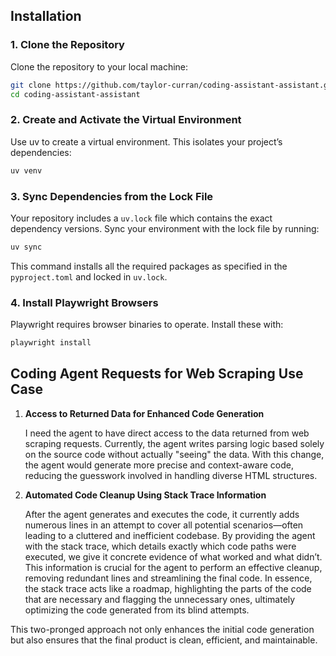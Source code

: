 ## Installation 


### 1. Clone the Repository 


Clone the repository to your local machine:



```bash
git clone https://github.com/taylor-curran/coding-assistant-assistant.git
cd coding-assistant-assistant
```


### 2. Create and Activate the Virtual Environment 


Use uv to create a virtual environment. This isolates your project’s dependencies:



```bash
uv venv
```


### 3. Sync Dependencies from the Lock File 

Your repository includes a `uv.lock` file which contains the exact dependency versions. Sync your environment with the lock file by running:


```bash
uv sync
```

This command installs all the required packages as specified in the `pyproject.toml` and locked in `uv.lock`.

### 4. Install Playwright Browsers 


Playwright requires browser binaries to operate. Install these with:



```bash
playwright install
```

## Coding Agent Requests for Web Scraping Use Case 

1. **Access to Returned Data for Enhanced Code Generation**

    I need the agent to have direct access to the data returned from web scraping requests. Currently, the agent writes parsing logic based solely on the source code without actually "seeing" the data. With this change, the agent would generate more precise and context-aware code, reducing the guesswork involved in handling diverse HTML structures.
2. **Automated Code Cleanup Using Stack Trace Information**

    After the agent generates and executes the code, it currently adds numerous lines in an attempt to cover all potential scenarios—often leading to a cluttered and inefficient codebase. By providing the agent with the stack trace, which details exactly which code paths were executed, we give it concrete evidence of what worked and what didn’t. This information is crucial for the agent to perform an effective cleanup, removing redundant lines and streamlining the final code. In essence, the stack trace acts like a roadmap, highlighting the parts of the code that are necessary and flagging the unnecessary ones, ultimately optimizing the code generated from its blind attempts.

This two-pronged approach not only enhances the initial code generation but also ensures that the final product is clean, efficient, and maintainable.
